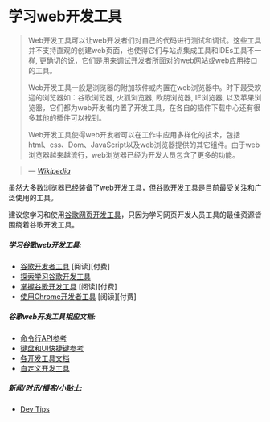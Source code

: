 # 学习web开发工具

> Web开发工具可以让web开发者们对自己的代码进行测试和调试。这些工具并不支持直观的创建web页面，也使得它们与站点集成工具和IDEs工具不一样, 更确切的说，它们是用来调试开发者所面对的web网站或web应用接口的工具。
>
> Web开发工具一般是浏览器的附加软件或内置在web浏览器中。时下最受欢迎的浏览器如：谷歌浏览器, 火狐浏览器, 欧朋浏览器, IE浏览器, 以及苹果浏览器，它们都为web开发者内置了开发工具，在各自的插件下载中心还有很多其他的插件可以找到。
>
> Web开发工具使得web开发者可以在工作中应用多样化的技术，包括html、css、Dom、JavaScript以及web浏览器提供的其它组件。由于web浏览器越来越流行，web浏览器已经为开发人员包含了更多的功能。

><cite>&#8212; [Wikipedia](https://en.wikipedia.org/wiki/Web_development_tools)</cite>

虽然大多数浏览器已经装备了web开发工具，但[谷歌开发工具](https://developers.google.com/web/tools/chrome-devtools/)是目前最受关注和广泛使用的工具。

建议您学习和使用[谷歌网页开发工具](https://developers.google.com/web/tools/chrome-devtools/)，只因为学习网页开发人员工具的最佳资源皆围绕着谷歌开发工具。

##### 学习谷歌web开发工具:

* [谷歌开发者工具](https://code.tutsplus.com/courses/chrome-developer-tools) [阅读][付费]
* [探索学习谷歌开发工具](http://discover-devtools.codeschool.com/)
* [掌握谷歌开发工具](https://frontendmasters.com/courses/chrome-dev-tools/) [阅读][付费]
* [使用Chrome开发者工具](http://www.pluralsight.com/courses/chrome-developer-tools) [阅读][付费]

##### 谷歌web开发工具相应文档:

* [命令行API参考](https://developers.google.com/web/tools/chrome-devtools/console/command-line-reference)
* [键盘和UI快捷键参考](https://developers.google.com/web/tools/iterate/inspect-styles/shortcuts)
* [各开发工具文档](https://developers.google.com/web/tools/chrome-devtools/#docs)
* [自定义开发工具](https://developer.chrome.com/devtools/docs/settings)

##### 新闻/时讯/播客/小贴士:

* [Dev Tips](https://umaar.com/dev-tips/)





















 






